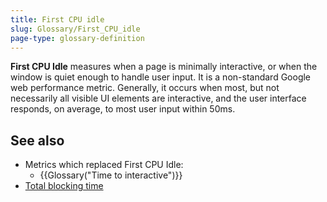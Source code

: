 ```yaml
---
title: First CPU idle
slug: Glossary/First_CPU_idle
page-type: glossary-definition
---
```




**First CPU Idle** measures when a page is minimally interactive, or when the window is quiet enough to handle user input. It is a non-standard Google web performance metric. Generally, it occurs when most, but not necessarily all visible UI elements are interactive, and the user interface responds, on average, to most user input within 50ms.

## See also

- Metrics which replaced First CPU Idle:
  - {{Glossary("Time to interactive")}}
- [Total blocking time](https://developer.chrome.com/docs/lighthouse/performance/lighthouse-total-blocking-time/)
